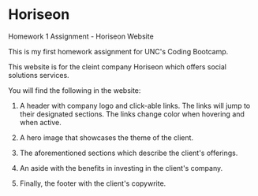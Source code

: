 # Horiseon
Homework 1 Assignment - Horiseon Website

This is my first homework assignment for UNC's Coding Bootcamp. 

This website is for the cleint company Horiseon which offers social solutions services. 

You will find the following in the website:

1) A header with company logo and click-able links. The links will jump to their designated sections. The links change color when hovering and when active.

2) A hero image that showcases the theme of the client.

3) The aforementioned sections which describe the client's offerings. 

4) An aside with the benefits in investing in the client's company. 

5) Finally, the footer with the client's copywrite. 

